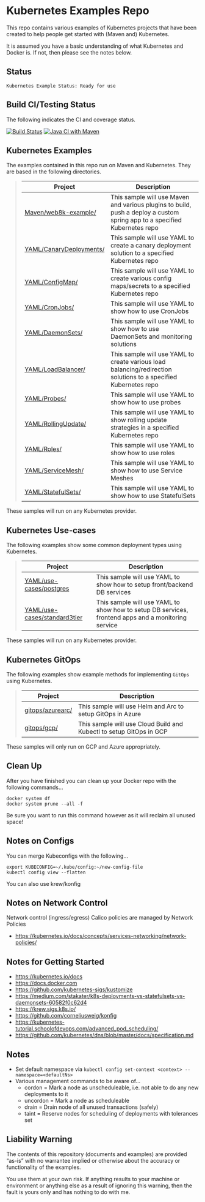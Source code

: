 Kubernetes Examples Repo
========================

This repo contains various examples of Kubernetes projects that have been created to help people get started with (Maven and) Kubernetes.

It is assumed you have a basic understanding of what Kubernetes and Docker is. If not, then please see the notes below.

Status
------
````
Kubernetes Example Status: Ready for use
````
Build CI/Testing Status
-----------------------
The following indicates the CI and coverage status.

[![Build Status](https://travis-ci.org/tpayne/kubernetes-examples.svg?branch=main)](https://travis-ci.org/tpayne/kubernetes-examples)
[![Java CI with Maven](https://github.com/tpayne/kubernetes-examples/actions/workflows/maven.yml/badge.svg?branch=main)](https://github.com/tpayne/kubernetes-examples/actions/workflows/maven.yml)

Kubernetes Examples
-------------------
The examples contained in this repo run on Maven and Kubernetes. They are based in the following directories.

>| Project | Description |
>| ------- | ----------- |
>| [Maven/web8k-example/](https://github.com/tpayne/kubernetes-examples/tree/main/Maven/web8k-example) | This sample will use Maven and various plugins to build, push a deploy a custom spring app to a specified Kubernetes repo |
>| [YAML/CanaryDeployments/](https://github.com/tpayne/kubernetes-examples/tree/main/YAML/CanaryDeployments) | This sample will use YAML to create a canary deployment solution to a specified Kubernetes repo |
>| [YAML/ConfigMap/](https://github.com/tpayne/kubernetes-examples/tree/main/YAML/ConfigMap) | This sample will use YAML to create various config maps/secrets to a specified Kubernetes repo |
>| [YAML/CronJobs/](https://github.com/tpayne/kubernetes-examples/tree/main/YAML/CronJobs) | This sample will use YAML to show how to use CronJobs |
>| [YAML/DaemonSets/](https://github.com/tpayne/kubernetes-examples/tree/main/YAML/DaemonSets) | This sample will use YAML to show how to use DaemonSets and monitoring solutions |
>| [YAML/LoadBalancer/](https://github.com/tpayne/kubernetes-examples/tree/main/YAML/LoadBalancer) | This sample will use YAML to create various load balancing/redirection solutions to a specified Kubernetes repo |
>| [YAML/Probes/](https://github.com/tpayne/kubernetes-examples/tree/main/YAML/Probes) | This sample will use YAML to show how to use probes |
>| [YAML/RollingUpdate/](https://github.com/tpayne/kubernetes-examples/tree/main/YAML/RollingUpdate) | This sample will use YAML to show rolling update strategies in a specified Kubernetes repo |
>| [YAML/Roles/](https://github.com/tpayne/kubernetes-examples/tree/main/YAML/Roles) | This sample will use YAML to show how to use roles |
>| [YAML/ServiceMesh/](https://github.com/tpayne/kubernetes-examples/tree/main/YAML/ServiceMesh) | This sample will use YAML to show how to use Service Meshes |
>| [YAML/StatefulSets/](https://github.com/tpayne/kubernetes-examples/tree/main/YAML/StatefulSets) | This sample will use YAML to show how to use StatefulSets |

These samples will run on any Kubernetes provider.

Kubernetes Use-cases
--------------------
The following examples show some common deployment types using Kubernetes.

>| Project | Description |
>| ------- | ----------- |
>| [YAML/use-cases/postgres](https://github.com/tpayne/kubernetes-examples/tree/main/YAML/use-cases/postgres) | This sample will use YAML to show how to setup front/backend DB services |
>| [YAML/use-cases/standard3tier](https://github.com/tpayne/kubernetes-examples/tree/main/YAML/use-cases/standard3tier) | This sample will use YAML to show how to setup DB services, frontend apps and a monitoring service |

These samples will run on any Kubernetes provider.

Kubernetes GitOps
-----------------
The following examples show example methods for implementing `GitOps` using Kubernetes.

>| Project | Description |
>| ------- | ----------- |
>| [gitops/azurearc/](https://github.com/tpayne/kubernetes-examples/tree/main/gitops/azurearc) | This sample will use Helm and Arc to setup GitOps in Azure |
>| [gitops/gcp/](https://github.com/tpayne/kubernetes-examples/tree/main/gitops/gcp) | This sample will use Cloud Build and Kubectl to setup GitOps in GCP |

These samples will only run on GCP and Azure appropriately.

Clean Up
--------
After you have finished you can clean up your Docker repo with the following commands...

    docker system df
    docker system prune --all -f

Be sure you want to run this command however as it will reclaim all unused space!

Notes on Configs
----------------
You can merge Kubeconfigs with the following...

    export KUBECONFIG=~/.kube/config:~/new-config-file
    kubectl config view --flatten

You can also use krew/konfig

Notes on Network Control
------------------------
Network control (ingress/egress) Calico policies are managed by Network Policies
- https://kubernetes.io/docs/concepts/services-networking/network-policies/

Notes for Getting Started
-------------------------
- https://kubernetes.io/docs
- https://docs.docker.com
- https://github.com/kubernetes-sigs/kustomize
- https://medium.com/stakater/k8s-deployments-vs-statefulsets-vs-daemonsets-60582f0c62d4
- https://krew.sigs.k8s.io/
- https://github.com/corneliusweig/konfig
- https://kubernetes-tutorial.schoolofdevops.com/advanced_pod_scheduling/
- https://github.com/kubernetes/dns/blob/master/docs/specification.md

Notes
-----
- Set default namespace via `kubectl config set-context <context> --namespace=<defaultNs>`
- Various management commands to be aware of...
    - cordon = Mark a node as unscheduleable, i.e. not able to do any new deployments to it
    - uncordon = Mark a node as scheduleable
    - drain = Drain node of all unused transactions (safely)
    - taint = Reserve nodes for scheduling of deployments with tolerances set

Liability Warning
-----------------
The contents of this repository (documents and examples) are provided “as-is” with no warrantee implied
or otherwise about the accuracy or functionality of the examples.

You use them at your own risk. If anything results to your machine or environment or anything else as a
result of ignoring this warning, then the fault is yours only and has nothing to do with me.
